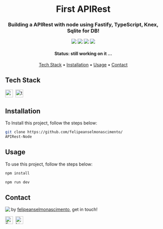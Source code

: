 <h1 align="center">
	 First APIRest
</h1>

<h3 align="center">
	Building a APIRest with node using Fastify, TypeScript, Knex, Sqlite for DB!
</h3>

<p align="center">
	<img src="https://img.shields.io/badge/PRs-welcome-brightgreen.svg?style=flat-square"/>
	<img src="https://img.shields.io/github/repo-size/felipeanselmonascimento/APIRest-Node?color=green"/>
	<img src="https://img.shields.io/github/last-commit/felipeanselmonascimento/APIRest-Node?color=green"/>
	<img src="https://img.shields.io/github/languages/count/felipeanselmonascimento/APIRest-Node?color=green"/>
</p>

<h4 align="center">
	Status: still working on it ...
</h4>

<p align="center">
	<a href="#tech-stack">Tech Stack</a> •
	<a href="#installation">Installation</a> •
	<a href="#usage">Usage</a> • 
	<a href="#contact">Contact</a> 
</p>

## Tech Stack
<img src="https://seeklogo.com/images/N/nodejs-logo-D26404F360-seeklogo.com.png?v=638179441440000000" alt="node Badge" height="25">&nbsp;
<img src="https://img.shields.io/badge/Typescript-05122A?style=flat&logo=typescript" alt="typescript Badge" height="25">&nbsp;

<!-- <div align="center"> 
    <img src="./src/assets/timerignite.png"/>
</div> -->

## Installation
To Install this project, follow the steps below:
```bash
git clone https://github.com/felipeanselmonascimento/
APIRest-Node
```

## Usage
To use this project, follow the steps below:
```bash
npm install

npm run dev
```

## Contact
<img align="left" src="https://avatars.githubusercontent.com/felipeanselmonascimento?size=100">

by [felipeanselmonascimento](https://github.com/felipeanselmonascimento), get in touch!

<a href="mailto:felipeanselmodonascimento@gmail.com" target="_blank"><img src="https://img.shields.io/badge/Email-D14836?style=flat&logo=gmail&logoColor=white" alt="Email Badge" height="25"></a>&nbsp;
<a href="https://www.linkedin.com/in/felipe-anselmo-do-nascimento-394042232/" target="_blank"><img src="https://img.shields.io/badge/Linkedin-0077B5?style=flat&logo=linkedin&logoColor=white" alt="LinkedIn Badge" height="25"></a>&nbsp;

<br clear="left"/>

